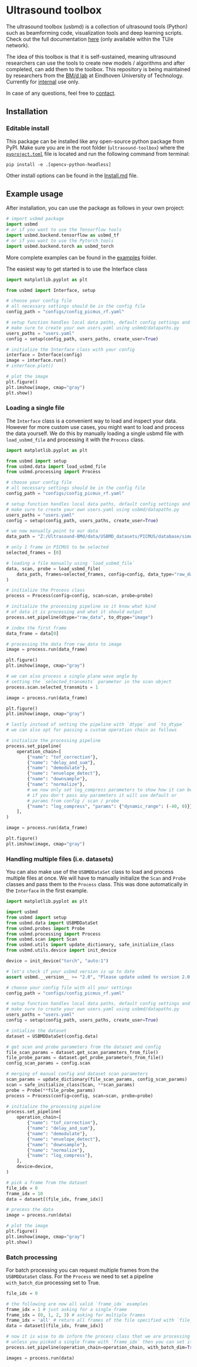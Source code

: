 
<!-- This is the readme for the github page (more complete readme for pdocs can be found in usmbd/README.md) -->
# Ultrasound toolbox

The ultrasound toolbox (usbmd) is a collection of ultrasound tools (Python) such as beamforming code, visualization tools and deep learning scripts. Check out the full documentation [here](http://131.155.125.142:6001/) (only available within the TU/e network).

The idea of this toolbox is that it is self-sustained, meaning ultrasound researchers can use the tools to create new models / algorithms and after completed, can add them to the toolbox. This repository is being maintained by researchers from the [BM/d lab](https://www.tue.nl/en/research/research-groups/signal-processing-systems/biomedical-diagnostics-lab/) at Eindhoven University of Technology. Currently for [internal](LICENSE) use only.

In case of any questions, feel free to [contact](mailto:t.s.w.stevens@tue.nl).

## Installation

### Editable install

This package can be installed like any open-source python package from PyPI.
Make sure you are in the root folder (`ultrasound-toolbox`) where the [`pyproject.toml`](pyproject.toml) file is located and run the following command from terminal:

```shell
pip install -e .[opencv-python-headless]
```

Other install options can be found in the [Install.md](Install.md) file.


## Example usage
After installation, you can use the package as follows in your own project:

```python
# import usbmd package
import usbmd
# or if you want to use the Tensorflow tools
import usbmd.backend.tensorflow as usbmd_tf
# or if you want to use the Pytorch tools
import usbmd.backend.torch as usbmd_torch
```

More complete examples can be found in the [examples](examples) folder.

The easiest way to get started is to use the Interface class
```python
import matplotlib.pyplot as plt

from usbmd import Interface, setup

# choose your config file
# all necessary settings should be in the config file
config_path = "configs/config_picmus_rf.yaml"

# setup function handles local data paths, default config settings and GPU usage
# make sure to create your own users.yaml using usbmd/datapaths.py
users_paths = "users.yaml"
config = setup(config_path, users_paths, create_user=True)

# initialize the Interface class with your config
interface = Interface(config)
image = interface.run()
# interface.plot()

# plot the image
plt.figure()
plt.imshow(image, cmap="gray")
plt.show()
```

### Loading a single file
The `Interface` class is a convenient way to load and inspect your data. However for more custom use cases, you might want to load and process the data yourself.
We do this by manually loading a single usbmd file with `load_usbmd_file` and processing it with the `Process` class.
```python
import matplotlib.pyplot as plt

from usbmd import setup
from usbmd.data import load_usbmd_file
from usbmd.processing import Process

# choose your config file
# all necessary settings should be in the config file
config_path = "configs/config_picmus_rf.yaml"

# setup function handles local data paths, default config settings and GPU usage
# make sure to create your own users.yaml using usbmd/datapaths.py
users_paths = "users.yaml"
config = setup(config_path, users_paths, create_user=True)

# we now manually point to our data
data_path = "Z:/Ultrasound-BMd/data/USBMD_datasets/PICMUS/database/simulation/contrast_speckle/contrast_speckle_simu_dataset_rf/contrast_speckle_simu_dataset_rf.hdf5"

# only 1 frame in PICMUS to be selected
selected_frames = [0]

# loading a file manually using `load_usbmd_file`
data, scan, probe = load_usbmd_file(
    data_path, frames=selected_frames, config=config, data_type="raw_data"
)

# initialize the Process class
process = Process(config=config, scan=scan, probe=probe)

# initialize the processing pipeline so it know what kind
# of data it is processing and what it should output
process.set_pipeline(dtype="raw_data", to_dtype="image")

# index the first frame
data_frame = data[0]

# processing the data from raw_data to image
image = process.run(data_frame)

plt.figure()
plt.imshow(image, cmap="gray")

# we can also process a single plane wave angle by
# setting the `selected_transmits` parameter in the scan object
process.scan.selected_transmits = 1

image = process.run(data_frame)

plt.figure()
plt.imshow(image, cmap="gray")

# lastly instead of setting the pipeline with `dtype` and `to_dtype`
# we can also opt for passing a custom operation chain as follows

# initialize the processing pipeline
process.set_pipeline(
    operation_chain=[
        {"name": "tof_correction"},
        {"name": "delay_and_sum"},
        {"name": "demodulate"},
        {"name": "envelope_detect"},
        {"name": "downsample"},
        {"name": "normalize"},
        # we now only set log_compress parameters to show how it can be done
        # if you don't pass any parameters it will use default or
        # params from config / scan / probe
        {"name": "log_compress", "params": {"dynamic_range": (-40, 0)}},
    ],
)

image = process.run(data_frame)

plt.figure()
plt.imshow(image, cmap="gray")

```

### Handling multiple files (i.e. datasets)

You can also make use of the `USBMDDataSet` class to load and process multiple files at once.
We will have to manually initialize the `Scan` and `Probe` classes and pass them to the `Process` class. This was done automatically in the `Interface` in the first example.

```python
import matplotlib.pyplot as plt

import usbmd
from usbmd import setup
from usbmd.data import USBMDDataSet
from usbmd.probes import Probe
from usbmd.processing import Process
from usbmd.scan import Scan
from usbmd.utils import update_dictionary, safe_initialize_class
from usbmd.utils.device import init_device

device = init_device("torch", "auto:1")

# let's check if your usbmd version is up to date
assert usbmd.__version__ >= "2.0", "Please update usbmd to version 2.0 or higher"

# choose your config file with all your settings
config_path = "configs/config_picmus_rf.yaml"

# setup function handles local data paths, default config settings and GPU usage
# make sure to create your own users.yaml using usbmd/datapaths.py
users_paths = "users.yaml"
config = setup(config_path, users_paths, create_user=True)

# intialize the dataset
dataset = USBMDDataSet(config.data)

# get scan and probe parameters from the dataset and config
file_scan_params = dataset.get_scan_parameters_from_file()
file_probe_params = dataset.get_probe_parameters_from_file()
config_scan_params = config.scan

# merging of manual config and dataset scan parameters
scan_params = update_dictionary(file_scan_params, config_scan_params)
scan = safe_initialize_class(Scan, **scan_params)
probe = Probe(**file_probe_params)
process = Process(config=config, scan=scan, probe=probe)

# initialize the processing pipeline
process.set_pipeline(
    operation_chain=[
        {"name": "tof_correction"},
        {"name": "delay_and_sum"},
        {"name": "demodulate"},
        {"name": "envelope_detect"},
        {"name": "downsample"},
        {"name": "normalize"},
        {"name": "log_compress"},
    ],
    device=device,
)

# pick a frame from the dataset
file_idx = 0
frame_idx = 10
data = dataset[(file_idx, frame_idx)]

# process the data
image = process.run(data)

# plot the image
plt.figure()
plt.imshow(image, cmap="gray")
plt.show()
```

### Batch processing
For batch processing you can request multiple frames from the `USBMDDataSet` class. For the `Process` we need to set a pipeline `with_batch_dim` processing set to True.

```python
file_idx = 0

# the following are now all valid `frame_idx` examples
frame_idx = 1 # just asking for a single frame
frame_idx = (0, 1, 2, 3) # asking for multiple frames
frame_idx = 'all' # return all frames of the file specified with `file_idx` in the dataset
data = dataset[(file_idx, frame_idx)]

# now it is wise to do inform the process class that we are processing a batch with `with_batch_dim=True`
# unless you picked a single frame with `frame_idx` then you can set it to False
process.set_pipeline(operation_chain=operation_chain, with_batch_dim=True)

images = process.run(data)
```
